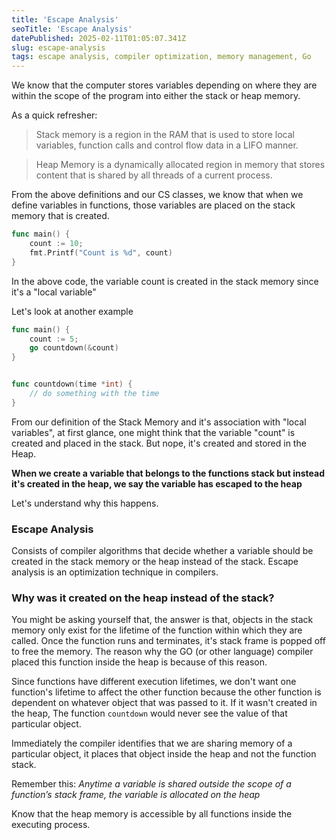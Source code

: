 ```yaml
---
title: 'Escape Analysis'
seoTitle: 'Escape Analysis'
datePublished: 2025-02-11T01:05:07.341Z
slug: escape-analysis
tags: escape analysis, compiler optimization, memory management, Go
---
```


We know that the computer stores variables depending on where they are within the scope of the program into either the stack or heap memory.

As a quick refresher:

> Stack memory is a region in the RAM that is used to store local variables, function calls and control flow data in a LIFO manner.

> Heap Memory is a dynamically allocated region in memory that stores content that is shared by all threads of a current process.

From the above definitions and our CS classes, we know that when we define variables in functions, those variables are placed on the stack memory that is created.

```go
func main() {
    count := 10;
    fmt.Printf("Count is %d", count)
}
```

In the above code, the variable count is created in the stack memory since it's a "local variable"

Let's look at another example

```go
func main() {
    count := 5;
    go countdown(&count)
}


func countdown(time *int) {
    // do something with the time
}
```

From our definition of the Stack Memory and it's association with "local variables", at first glance, one might think that the variable "count" is created and placed in the stack. But nope, it's created and stored in the Heap.

**When we create a variable that belongs to the functions stack but instead it's created in the heap, we say the variable has escaped to the heap**

Let's understand why this happens.

### Escape Analysis

Consists of compiler algorithms that decide whether a variable should be created in the stack memory or the heap instead of the stack. Escape analysis is an optimization technique in compilers.

### Why was it created on the heap instead of the stack?

You might be asking yourself that, the answer is that, objects in the stack memory only exist for the lifetime of the function within which they are called. Once the function runs and terminates, it's stack frame is popped off to free the memory. The reason why the GO (or other language) compiler placed this function inside the heap is because of this reason.

Since functions have different execution lifetimes, we don't want one function's lifetime to affect the other function because the other function is dependent on whatever object that was passed to it. If it wasn't created in the heap, The function `countdown` would never see the value of that particular object.

Immediately the compiler identifies that we are sharing memory of a particular object, it places that object inside the heap and not the function stack.

Remember this: _Anytime a variable is shared outside the scope of a function’s stack frame, the variable is allocated on the heap_

Know that the heap memory is accessible by all functions inside the executing process.

